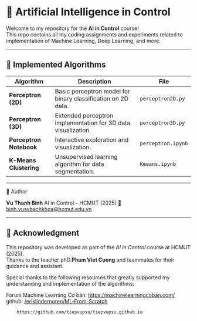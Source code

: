 # 🤖 Artificial Intelligence in Control

Welcome to my repository for the **AI in Control** course!  
This repo contains all my coding assignments and experiments related to implementation of Machine Learning, Deep Learning, and more.

---

## 🧠 Implemented Algorithms
| Algorithm | Description | File |
|------------|-------------|------|
| **Perceptron (2D)** | Basic perceptron model for binary classification on 2D data. | `perceptron2D.py` |
| **Perceptron (3D)** | Extended perceptron implementation for 3D data visualization. | `perceptron3D.py` |
| **Perceptron Notebook** | Interactive exploration and visualization. | `perceptron.ipynb` |
| **K-Means Clustering** | Unsupervised learning algorithm for data segmentation. | `Kmeans.ipynb` |

---
👤 Author

**Vu Thanh Binh**
AI in Control – HCMUT (2025)
📧 binh.vusvbachkhoa@hcmut.edu.vn

---
## 🙏 Acknowledgment
This repository was developed as part of the *AI in Control* course at HCMUT (2025).  
Thanks to the teacher phD.**Pham Viet Cuong** and teammates for their guidance and assistant.

Special thanks to the following resources that greatly supported my understanding and implementation of the algorithms:

Forum Machine Learning Cơ bản: https://machinelearningcoban.com/
github: [/eriklindernoren/ML-From-Scratch ](https://github.com/eriklindernoren/ML-From-Scratch)

        https://github.com/tiepvupsu/tiepvupsu.github.io 
        
      

